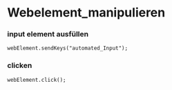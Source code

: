 Webelement_manipulieren
=======================

### input element ausfüllen
`webElement.sendKeys("automated_Input");`

### clicken
`webElement.click();`